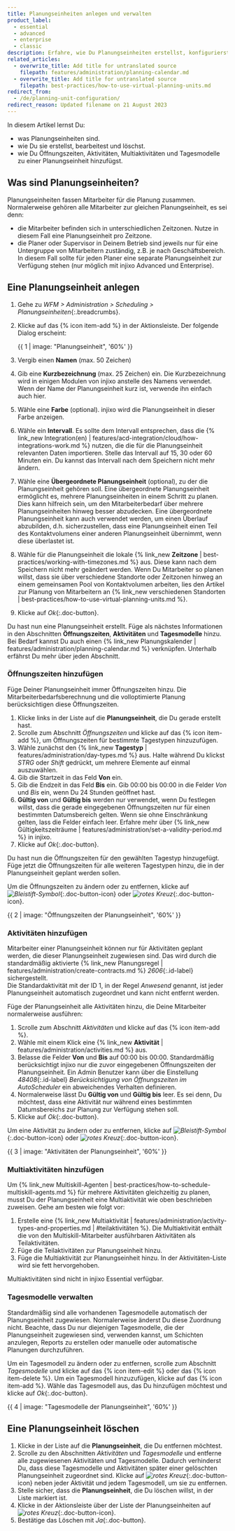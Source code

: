 ```yaml
---
title: Planungseinheiten anlegen und verwalten
product_label:
  - essential
  - advanced
  - enterprise
  - classic
description: Erfahre, wie Du Planungseinheiten erstellst, konfigurierst und löschst.
related_articles:
  - overwrite_title: Add title for untranslated source
    filepath: features/administration/planning-calendar.md
  - overwrite_title: Add title for untranslated source
    filepath: best-practices/how-to-use-virtual-planning-units.md
redirect_from:
  - /de/planning-unit-configuration/
redirect_reason: Updated filename on 21 August 2023
---
```


In diesem Artikel lernst Du:

- was Planungseinheiten sind.
- wie Du sie erstellst, bearbeitest und löschst.
- wie Du Öffnungszeiten, Aktivitäten, Multiaktivitäten und Tagesmodelle zu einer Planungseinheit hinzufügst.

## Was sind Planungseinheiten?

Planungseinheiten fassen Mitarbeiter für die Planung zusammen. Normalerweise gehören alle Mitarbeiter zur gleichen Planungseinheit, es sei denn:

- die Mitarbeiter befinden sich in unterschiedlichen Zeitzonen. Nutze in diesem Fall eine Planungseinheit pro Zeitzone.
- die Planer oder Supervisor in Deinem Betrieb sind jeweils nur für eine Untergruppe von Mitarbeitern zuständig, z.B. je nach Geschäftsbereich. In diesem Fall sollte für jeden Planer eine separate Planungseinheit zur Verfügung stehen (nur möglich mit injixo Advanced und Enterprise).

## Eine Planungseinheit anlegen

1. Gehe zu _WFM > Administration > Scheduling > Planungseinheiten_{:.breadcrumbs}.
2. Klicke auf das {% icon item-add %} in der Aktionsleiste. Der folgende Dialog erscheint:

   {{ 1 | image: "Planungseinheit", '60%' }}

3. Vergib einen **Namen** (max. 50 Zeichen)
4. Gib eine **Kurzbezeichnung** (max. 25 Zeichen) ein. Die Kurzbezeichnung wird in einigen Modulen von injixo anstelle des Namens verwendet. Wenn der Name der Planungseinheit kurz ist, verwende ihn einfach auch hier.
5. Wähle eine **Farbe** (optional). injixo wird die Planungseinheit in dieser Farbe anzeigen.
6. Wähle ein **Intervall**. Es sollte dem Intervall entsprechen, dass die {% link_new Integration(en) | features/acd-integration/cloud/how-integrations-work.md %} nutzen, die die für die Planungseinheit relevanten Daten importieren. Stelle das Intervall auf 15, 30 oder 60 Minuten ein. Du kannst das Intervall nach dem Speichern nicht mehr ändern.
7. Wähle eine **Übergeordnete Planungseinheit** (optional), zu der die Planungseinheit gehören soll. Eine übergeordnete Planungseinheit ermöglicht es, mehrere Planungseinheiten in einem Schritt zu planen. Dies kann hilfreich sein, um den Mitarbeiterbedarf über mehrere Planungseinheiten hinweg besser abzudecken. Eine übergeordnete Planungseinheit kann auch verwendet werden, um einen Überlauf abzubilden, d.h. sicherzustellen, dass eine Planungseinheit einen Teil des Kontaktvolumens einer anderen Planungseinheit übernimmt, wenn diese überlastet ist.
8. Wähle für die Planungseinheit die lokale {% link_new **Zeitzone** | best-practices/working-with-timezones.md %} aus. Diese kann nach dem Speichern nicht mehr geändert werden. Wenn Du Mitarbeiter so planen willst, dass sie über verschiedene Standorte oder Zeitzonen hinweg an einem gemeinsamen Pool von Kontaktvolumen arbeiten, lies den Artikel zur Planung von Mitarbeitern an {% link_new verschiedenen Standorten | best-practices/how-to-use-virtual-planning-units.md %}.
9. Klicke auf _Ok_{:.doc-button}.

Du hast nun eine Planungseinheit erstellt. Füge als nächstes Informationen in den Abschnitten **Öffnungszeiten**, **Aktivitäten** und **Tagesmodelle** hinzu. Bei Bedarf kannst Du auch einen {% link_new Planungskalender | features/administration/planning-calendar.md %} verknüpfen. Unterhalb erfährst Du mehr über jeden Abschnitt.

### Öffnungszeiten hinzufügen

Füge Deiner Planungseinheit immer Öffnungszeiten hinzu. Die Mitarbeiterbedarfsberechnung und die volloptimierte Planung berücksichtigen diese Öffnungszeiten.

1. Klicke links in der Liste auf die **Planungseinheit**, die Du gerade erstellt hast.
2. Scrolle zum Abschnitt _Öffnungszeiten_ und klicke auf das {% icon item-add %}, um Öffnungszeiten für bestimmte Tagestypen hinzuzufügen.
3. Wähle zunächst den {% link_new **Tagestyp** | features/administration/day-types.md %} aus. Halte während Du klickst _STRG_ oder _Shift_ gedrückt, um mehrere Elemente auf einmal auszuwählen.
4. Gib die Startzeit in das Feld **Von** ein.
5. Gib die Endzeit in das Feld **Bis** ein. Gib 00:00 bis 00:00 in die Felder _Von_ und _Bis_ ein, wenn Du 24 Stunden geöffnet hast.
6. **Gültig von** und **Gültig bis** werden nur verwendet, wenn Du festlegen willst, dass die gerade eingegebenen Öffnungszeiten nur für einen bestimmten Datumsbereich gelten. Wenn sie ohne Einschränkung gelten, lass die Felder einfach leer. Erfahre mehr über {% link_new Gültigkeitszeiträume | features/administration/set-a-validity-period.md %} in injixo.
7. Klicke auf _Ok_{:.doc-button}.

Du hast nun die Öffnungszeiten für den gewählten Tagestyp hinzugefügt. Füge jetzt die Öffnungszeiten für alle weiteren Tagestypen hinzu, die in der Planungseinheit geplant werden sollen.

Um die Öffnungszeiten zu ändern oder zu entfernen, klicke auf _![Bleistift-Symbol](/assets/img/common/item-edit.gif)_{:.doc-button-icon} oder _![rotes Kreuz](/assets/img/common/item-delete.gif)_{:.doc-button-icon}.

{{ 2 | image: "Öffnungszeiten der Planungseinheit", '60%' }}

### Aktivitäten hinzufügen

Mitarbeiter einer Planungseinheit können nur für Aktivitäten geplant werden, die dieser Planungseinheit zugewiesen sind. Das wird durch die standardmäßig aktivierte {% link_new Planungsregel | features/administration/create-contracts.md %} _2606_{:.id-label} sichergestellt.  
Die Standardaktivität mit der ID 1, in der Regel _Anwesend_ genannt, ist jeder Planungseinheit automatisch zugeordnet und kann nicht entfernt werden.

Füge der Planungseinheit alle Aktivitäten hinzu, die Deine Mitarbeiter normalerweise ausführen:

1. Scrolle zum Abschnitt _Aktivitäten_ und klicke auf das {% icon item-add %}.
2. Wähle mit einem Klick eine {% link_new **Aktivität** | features/administration/activities.md %} aus.
3. Belasse die Felder **Von** und **Bis** auf 00:00 bis 00:00. Standardmäßig berücksichtigt injixo nur die zuvor eingegebenen Öffnungszeiten der Planungseinheit. Ein Admin Benutzer kann über die Einstellung _48408_{:.id-label} _Berücksichtigung von Öffnungszeiten im AutoScheduler_ ein abweichendes Verhalten definieren.
4. Normalerweise lässt Du **Gültig von** und **Gültig bis** leer. Es sei denn, Du möchtest, dass eine Aktivität nur während eines bestimmten Datumsbereichs zur Planung zur Verfügung stehen soll.
5. Klicke auf _Ok_{:.doc-button}.

Um eine Aktivität zu ändern oder zu entfernen, klicke auf _![Bleistift-Symbol](/assets/img/common/item-edit.gif)_{:.doc-button-icon} oder _![rotes Kreuz](/assets/img/common/item-delete.gif)_{:.doc-button-icon}.

{{ 3 | image: "Aktivitäten der Planungseinheit", '60%' }}

### Multiaktivitäten hinzufügen

Um {% link_new Multiskill-Agenten | best-practices/how-to-schedule-multiskill-agents.md %} für mehrere Aktivitäten gleichzeitig zu planen, musst Du der Planungseinheit eine Multiaktivität wie oben beschrieben zuweisen. Gehe am besten wie folgt vor:

1. Erstelle eine {% link_new Multiaktivität | features/administration/activity-types-and-properties.md | #teilaktivitäten %}. Die Multiaktivität enthält die von den Multiskill-Mitarbeiter ausführbaren Aktivitäten als Teilaktivitäten.
2. Füge die Teilaktivitäten zur Planungseinheit hinzu.
3. Füge die Multiaktivität zur Planungseinheit hinzu. In der Aktivitäten-Liste wird sie fett hervorgehoben.

Multiaktivitäten sind nicht in injixo Essential verfügbar.

### Tagesmodelle verwalten

Standardmäßig sind alle vorhandenen Tagesmodelle automatisch der Planungseinheit zugewiesen. Normalerweise änderst Du diese Zuordnung nicht. Beachte, dass Du nur diejenigen Tagesmodelle, die der Planungseinheit zugewiesen sind, verwenden kannst, um Schichten anzulegen, Reports zu erstellen oder manuelle oder automatische Planungen durchzuführen.

Um ein Tagesmodell zu ändern oder zu entfernen, scrolle zum Abschnitt _Tagesmodelle_ und klicke auf das {% icon item-edit %} oder das {% icon item-delete %}. Um ein Tagesmodell hinzuzufügen, klicke auf das {% icon item-add %}. Wähle das Tagesmodell aus, das Du hinzufügen möchtest und klicke auf _Ok_{:.doc-button}.

{{ 4 | image: "Tagesmodelle der Planungseinheit", '60%' }}

## Eine Planungseinheit löschen

1. Klicke in der Liste auf die **Planungseinheit**, die Du entfernen möchtest.
2. Scrolle zu den Abschnitten _Aktivitäten_ und _Tagesmodelle_ und entferne alle zugewiesenen Aktivitäten und Tagesmodelle. Dadurch verhinderst Du, dass diese Tagesmodelle und Aktivitäten später einer gelöschten Planungseinheit zugeordnet sind. Klicke auf _![rotes Kreuz](/assets/img/common/item-delete.gif)_{:.doc-button-icon} neben jeder Aktivität und jedem Tagesmodell, um sie zu entfernen.
3. Stelle sicher, dass die **Planungseinheit**, die Du löschen willst, in der Liste markiert ist.
4. Klicke in der Aktionsleiste über der Liste der Planungseinheiten auf _![rotes Kreuz](/assets/img/common/item-delete.gif)_{:.doc-button-icon}.
5. Bestätige das Löschen mit _Ja_{:.doc-button}.